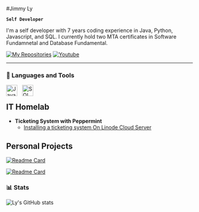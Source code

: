 #Jimmy Ly

**`Self Developer`**




I'm a self developer with 7 years coding experience in Java, Python, Javascript, and SQL. 
I currently hold two MTA certificates in Software Fundamnetal and Database Fundamental. 


   <p align="left">
      <a href="https://api.github.com/users/JustJLineIT/repos">
         <img alt="My Repositories" title="Repositories" src="https://custom-icon-badges.demolab.com/badge/-My%20Repos-blue?style=for-the-badge&logoColor=white&logo=repo"/></a> 
      <a href="https://api.github.com/users/JustJLineIT/repos">
     <a href="https://www.youtube.com/@JustJLineIT-i4q">
         <img alt="Youtube" title="Youtube" src="https://custom-icon-badges.demolab.com/youtube/channel/subscribers/UCYQgZ1DH4WPl6iAFJdAQ63Q?color=%23E05D44&label=SUBSCRIBE&logo=video&logoColor=white&style=for-the-badge&labelColor=CE4630"/></a> 
          


---


### 🧰 Languages and Tools

<img align="left" alt="Java" width="30px" style="padding-right:10px;" src="https://cdn.jsdelivr.net/gh/devicons/devicon@latest/icons/java/java-plain.svg"/>
<img align="left" alt="SQL" width="30px" style="padding-right:10px;" src="https://cdn.jsdelivr.net/gh/devicons/devicon@latest/icons/mysql/mysql-original-wordmark.svg"/>
<br />




<h2>IT Homelab</h2>

- <b>Ticketing System with Peppermint</b>
  - [Installing a ticketing system On Linode Cloud Server](https://github.com/JustJLineIT/host-helpdesk-ticketsystems)


<h2>Personal Projects</h2>

 [![Readme Card](https://github-readme-stats.vercel.app/api/pin/?username=JustJLineIT&repo=UnitedStatesExt4nsion&theme=tokyonight)](https://github.com/JustJLineIT/UnitedStatesExt4nsion)

 [![Readme Card](https://github-readme-stats.vercel.app/api/pin/?username=JustJLineIT&repo=StarLight-Saigon&theme=tokyonight)](https://github.com/JustJLineIT/StarLight-Saigon)




### 📊 Stats

![Ly's GitHub stats](https://github-readme-stats.vercel.app/api?username=JustJLineIT&show_icons=true&theme=react)

<!-- ![GitHub Streak](https://streak-stats.demolab.com?user=ForrestKnight&theme=gruvbox&border_radius=4.5) -->




<!-- All below is just a reference-->



<!--






   <p align="left">
      <a href="https://www.youtube.com/c/fknight?sub_confirmation=1">
         <img alt="youtube subscribers" title="Subscribe to my YouTube channel" src="https://custom-icon-badges.demolab.com/youtube/channel/subscribers/UC2WHjPDvbE6O328n17ZGcfg?color=%23E05D44&label=SUBSCRIBE&logo=video&logoColor=white&style=for-the-badge&labelColor=CE4630"/></a> 
      <a href="https://www.youtube.com/c/fknight">
         <img alt="youtube views" title="YouTube views" src="https://custom-icon-badges.demolab.com/youtube/channel/views/UC2WHjPDvbE6O328n17ZGcfg?color=%23E1AD0E&logo=eye&logoColor=white&style=for-the-badge&labelColor=C79600"/></a> 
      <a href="https://github.com/ForrestKnight?tab=followers">
         <img alt="followers" title="Follow me on Github" src="https://custom-icon-badges.demolab.com/github/followers/ForrestKnight?color=236ad3&labelColor=1155ba&style=for-the-badge&logo=person-add&label=Follow&logoColor=white"/></a>
      <a href="https://github.com/ForrestKnight?tab=repositories&sort=stargazers">
         <img alt="total stars" title="Total stars on GitHub" src="https://custom-icon-badges.demolab.com/github/stars/ForrestKnight?color=55960c&style=for-the-badge&labelColor=488207&logo=star"/></a>
   </p>








<img align="left" alt="Spring" width="30px" style="padding-right:10px;" src="https://cdn.jsdelivr.net/gh/devicons/devicon/icons/spring/spring-original.svg" />
<img align="left" alt="TypeScript" width="30px" style="padding-right:10px;" src="https://cdn.jsdelivr.net/gh/devicons/devicon/icons/typescript/typescript-plain.svg" />
<img align="left" alt="Angular" width="30px" style="padding-right:10px;" src="https://cdn.jsdelivr.net/gh/devicons/devicon/icons/angularjs/angularjs-plain.svg" />
<img align="left" alt="Git" width="30px" style="padding-right:10px;" src="https://cdn.jsdelivr.net/gh/devicons/devicon/icons/git/git-original.svg" />
<img align="left" alt="Linux" width="30px" style="padding-right:10px;" src="https://cdn.jsdelivr.net/gh/devicons/devicon/icons/linux/linux-original.svg" />
<img align="left" alt="HTML" width="30px" style="padding-right:10px;" src="https://cdn.jsdelivr.net/gh/devicons/devicon/icons/html5/html5-plain.svg" />
<img align="left" alt="CSS" width="30px" style="padding-right:10px;" src="https://cdn.jsdelivr.net/gh/devicons/devicon/icons/css3/css3-plain.svg" />
<img align="left" alt="JavaScript" width="30px" style="padding-right:10px;" src="https://cdn.jsdelivr.net/gh/devicons/devicon/icons/javascript/javascript-plain.svg" />
<img align="left" alt="React" width="30px" style="padding-right:10px;" src="https://cdn.jsdelivr.net/gh/devicons/devicon/icons/react/react-original.svg" />
<img align="left" alt="NodeJS" width="30px" style="padding-right:10px;" src="https://cdn.jsdelivr.net/gh/devicons/devicon/icons/nodejs/nodejs-original.svg" />
<img align="left" alt="Python" width="30px" style="padding-right:10px;" src="https://cdn.jsdelivr.net/gh/devicons/devicon/icons/python/python-plain.svg" />
<img align="left" alt="C++" width="30px" style="padding-right:10px;" src="https://cdn.jsdelivr.net/gh/devicons/devicon/icons/cplusplus/cplusplus-line.svg" />
<img align="left" alt="GitHub" width="30px" style="padding-right:10px;" src="https://cdn.jsdelivr.net/gh/devicons/devicon/icons/github/github-original.svg" />
<img align="left" alt="Bash" width="30px" style="padding-right:10px;" src="https://cdn.jsdelivr.net/gh/devicons/devicon/icons/bash/bash-original.svg" />






<h2>Utah Valley University: IT Courses</h2>


<h2>IT UVU Projects</h2>

  - [Link](https://github.com/LoneGhostWolf/ITUVUProjects)

<img src="https://i.imgur.com/T73L7LM.png" height="65%" width="65%" alt="blank"/>



- <b>PowerShell</b>
  - [Windows EventLog: Failed RDP Logins Source IP to full GeoData Conversion](https://github.com/joshmadakor1/Sentinel-Lab)
  - [JWipe (Disk Wiping Utility)](https://github.com/joshmadakor1/Jwipe.PowerShell)
  - [Active Directory Bulk User Creation](https://github.com/joshmadakor1/AD_PS)
  - [FIM (File Integrity Monitor)](https://github.com/joshmadakor1/PowerShell-Integrity-FIM)
- <b>C# (.NET Desktop Applications)</b>
  - [Ransomware Proof of Concept (Encrypter)](https://github.com/joshmadakor1/EncrypterPOC)
  - [Ransomware Proof of Concept (Decrypter)](https://github.com/joshmadakor1/DecrypterPOC)
  - [Keylogger with Email Capability](https://github.com/joshmadakor1/Key-Logger-With-Email)
- <b>Python</b>
  - [Package Delivery Application (Datastructures and Algorithms Demo)](https://github.com/joshmadakor1/Package-Delivery-Pathfinding-Algorithm)

  
<b>Remote (Under construction) </b>
  - []()
  - 
- <b>Microsoft Office 365 </b>
  - [Installing a ticketing system with Linode](https://github.com/jily2-tech/host-helpdesk-ticketsystems)
<h2>Utah Valley University (Canvas.instructure.com)</h2>

         <img alt="youtube views" title="YouTube views" src="https://custom-icon-badges.demolab.com/youtube/channel/views/UC2WHjPDvbE6O328n17ZGcfg?color=%23E1AD0E&logo=eye&logoColor=white&style=for-the-badge&labelColor=C79600"/></a> 
      <a href="https://github.com/ForrestKnight?tab=followers">
         <img alt="followers" title="Follow me on Github" src="https://custom-icon-badges.demolab.com/github/followers/ForrestKnight?color=236ad3&labelColor=1155ba&style=for-the-badge&logo=person-add&label=Follow&logoColor=white"/></a>
      <a href="https://github.com/ForrestKnight?tab=repositories&sort=stargazers">
         <img alt="total stars" title="Total stars on GitHub" src="https://custom-icon-badges.demolab.com/github/stars/ForrestKnight?color=55960c&style=for-the-badge&labelColor=488207&logo=star"/></a>
   </p>

-->
